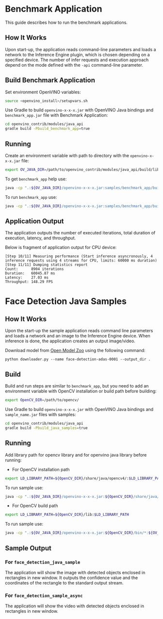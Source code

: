 # Benchmark Application

This guide describes how to run the benchmark applications.

## How It Works

Upon start-up, the application reads command-line parameters and loads a network to the Inference Engine plugin, which is chosen depending on a specified device. The number of infer requests and execution approach depend on the mode defined with the `-api` command-line parameter.

## Build Benchmark Application
Set environment OpenVINO variables:
```bash
source <openvino_install>/setupvars.sh
``` 

Use Gradle to build `openvino-x-x-x.jar` with OpenVINO Java bindings and `benchmark_app.jar` file with Benchmark Application:
```bash
cd openvino_contrib/modules/java_api
gradle build -Pbuild_benchmark_app=true
```

## Running
Create an environment variable with path to directory with the `openvino-x-x-x.jar` file:
```bash
export OV_JAVA_DIR=/path/to/openvino_contrib/modules/java_api/build/libs
```

To get `benchmark_app` help use:
```bash
java -cp ".:${OV_JAVA_DIR}/openvino-x-x-x.jar:samples/benchmark_app/build/libs/benchmark_app.jar" Main --help
```

To run `benchmark_app` use:
```bash
java -cp ".:${OV_JAVA_DIR}/openvino-x-x-x.jar:samples/benchmark_app/build/libs/benchmark_app.jar" Main -m /path/to/model
```

## Application Output

The application outputs the number of executed iterations, total duration of execution, latency, and throughput.

Below is fragment of application output for CPU device: 

```
[Step 10/11] Measuring performance (Start inference asyncronously, 4 inference requests using 4 streams for CPU, limits: 60000 ms duration)
[Step 11/11] Dumping statistics report
Count:      8904 iterations
Duration:   60045.87 ms
Latency:    27.03 ms
Throughput: 148.29 FPS
```

# Face Detection Java Samples

## How It Works

Upon the start-up the sample application reads command line parameters and loads a network and an image to the Inference
Engine device. When inference is done, the application creates an output image/video.

Download model from [Open Model Zoo](https://github.com/openvinotoolkit/open_model_zoo) using the following command:
```
python downloader.py --name face-detection-adas-0001 --output_dir .
```

## Build
Build and run steps are similar to `benchmark_app`, but you need to add an environment variable with OpenCV installation or build path before building:
```bash
export OpenCV_DIR=/path/to/opencv/
```

Use Gradle to build `openvino-x-x-x.jar` with OpenVINO Java bindings and `sample_name.jar` files with samples:
```bash
cd openvino_contrib/modules/java_api
gradle build -Pbuild_java_samples=true
```

## Running
Add library path for opencv library and for openvino java library before running:

* For OpenCV installation path
```bash
export LD_LIBRARY_PATH=${OpenCV_DIR}/share/java/opencv4/:$LD_LIBRARY_PATH
```
To run sample use:
```bash
java -cp ".:${OV_JAVA_DIR}/openvino-x-x-x.jar:${OpenCV_DIR}/share/java/opencv4/*:samples/sample_name/build/libs/sample_name.jar" Main -m /path/to/model -i /path/to/image
```

* For OpenCV build path
```bash
export LD_LIBRARY_PATH=${OpenCV_DIR}/lib:$LD_LIBRARY_PATH
```
To run sample use:
```bash
java -cp ".:${OV_JAVA_DIR}/openvino-x-x-x.jar:${OpenCV_DIR}/bin/*:${OV_JAVA_DIR}/java_api.jar:samples/sample_name/build/libs/sample_name.jar" Main -m /path/to/model -i /path/to/image
```

## Sample Output

### For ```face_detection_java_sample```
The application will show the image with detected objects enclosed in rectangles in new window. It outputs the confidence value and the coordinates of the rectangle to the standard output stream.

### For ```face_detection_sample_async```
The application will show the video with detected objects enclosed in rectangles in new window.
